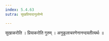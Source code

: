 ```yaml
---
index: 5.4.63
sutra: सुखप्रियादानुलोम्ये

---
```

 सुखाकरोति । प्रियाकरोति गुरुम् । अनुकूलाचरणेनानन्दयतीत्यर्थः ॥